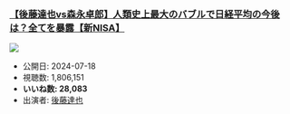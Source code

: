 ### [【後藤達也vs森永卓郎】人類史上最大のバブルで日経平均の今後は？全てを暴露【新NISA】](https://www.youtube.com/watch?v=iDPwEX2A73Y)
[![](https://img.youtube.com/vi/iDPwEX2A73Y/sddefault.jpg)](https://www.youtube.com/watch?v=iDPwEX2A73Y)
-   公開日: 2024-07-18
-   視聴数: 1,806,151
-   **いいね数: 28,083**
-   出演者: [後藤達也](/rehacq_fan/people/後藤達也 "wikilink")
